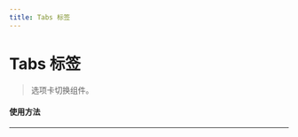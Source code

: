 ```yaml
---
title: Tabs 标签
---
```


# Tabs 标签

> 选项卡切换组件。

#### 使用方法

---

<ClientOnly>
  <tab-1></tab-1>
  <tab-attributes></tab-attributes>  
  <tab-item-attributes></tab-item-attributes>
</ClientOnly>
